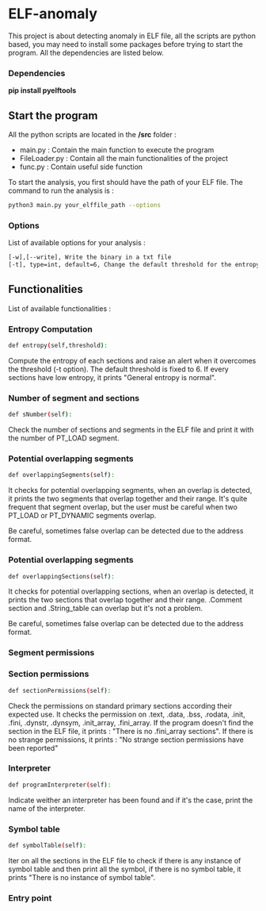 # ELF-anomaly

This project is about detecting anomaly in ELF file, all the scripts are python based, you may need to install some packages before trying to start the program. All the dependencies are listed below. 

### Dependencies
**pip install pyelftools**

## Start the program

All the python scripts are located in the **/src** folder :
* main.py : Contain the main function to execute the program
* FileLoader.py : Contain all the main functionalities of the project
* func.py : Contain useful side function

To start the analysis, you first should have the path of your ELF file. The command to run the analysis is :

```bash
python3 main.py your_elffile_path --options
```

### Options

List of available options for your analysis :

```bash
[-w],[--write], Write the binary in a txt file
[-t], type=int, default=6, Change the default threshold for the entropy
```

## Functionalities 

List of available functionalities :

### Entropy Computation

```bash
def entropy(self,threshold):
```
Compute the entropy of each sections and raise an alert when it overcomes the threshold (-t option). The default threshold is fixed to 6. If every sections have low entropy, it prints "General entropy is normal".

### Number of segment and sections

```bash
def sNumber(self):
```

Check the number of sections and segments in the ELF file and print it with the number of PT_LOAD segment.

### Potential overlapping segments

```bash
def overlappingSegments(self):
```

It checks for potential overlapping segments, when an overlap is detected, it prints the two segments that overlap together and their range. It's quite frequent that segment overlap, but the user must be careful when two PT_LOAD or PT_DYNAMIC segments overlap.

Be careful, sometimes false overlap can be detected due to the address format.

### Potential overlapping segments

```bash
def overlappingSections(self):
```

It checks for potential overlapping sections, when an overlap is detected, it prints the two sections that overlap together and their range. .Comment section and .String_table can overlap but it's not a problem.

Be careful, sometimes false overlap can be detected due to the address format.

### Segment permissions


### Section permissions

```bash
def sectionPermissions(self):
```

Check the permissions on standard primary sections according their expected use. It checks the permission on .text, .data, .bss, .rodata, .init, .fini, .dynstr, .dynsym, .init_array, .fini_array. If the program doesn't find the section in the ELF file, it prints : "There is no .fini_array sections". If there is no strange permissions, it prints : "No strange section permissions have been reported" 

### Interpreter

```bash
def programInterpreter(self):
```

Indicate weither an interpreter has been found and if it's the case, print the name of the interpreter. 

### Symbol table

```bash
def symbolTable(self):
```

Iter on all the sections in the ELF file to check if there is any instance of symbol table and then print all the symbol, if there is no symbol table, it prints "There is no instance of symbol table".

### Entry point

